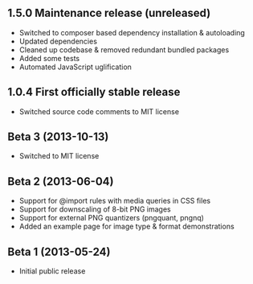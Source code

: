 ## 1.5.0 Maintenance release (unreleased)
* Switched to composer based dependency installation & autoloading
* Updated dependencies
* Cleaned up codebase & removed redundant bundled packages
* Added some tests
* Automated JavaScript uglification

##  1.0.4 First officially stable release
* Switched source code comments to  MIT license

##  Beta 3 (2013-10-13)
* Switched to MIT license

## Beta 2 (2013-06-04)
* Support for @import rules with media queries in CSS files
* Support for downscaling of 8-bit PNG images
* Support for external PNG quantizers (pngquant, pngnq)
* Added an example page for image type & format demonstrations

##  Beta 1 (2013-05-24)
* Initial public release
